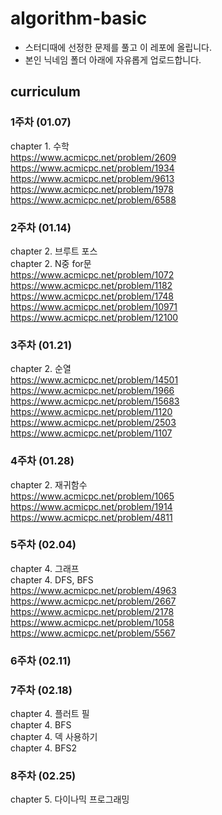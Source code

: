 # algorithm-basic
* 스터디때에 선정한 문제를 풀고 이 레포에 올립니다.
* 본인 닉네임 폴더 아래에 자유롭게 업로드합니다.

## curriculum
### 1주차 (01.07)
chapter 1. 수학   
https://www.acmicpc.net/problem/2609  
https://www.acmicpc.net/problem/1934  
https://www.acmicpc.net/problem/9613  
https://www.acmicpc.net/problem/1978  
https://www.acmicpc.net/problem/6588  
### 2주차 (01.14)
chapter 2. 브루트 포스  
chapter 2. N중 for문  
https://www.acmicpc.net/problem/1072  
https://www.acmicpc.net/problem/1182  
https://www.acmicpc.net/problem/1748  
https://www.acmicpc.net/problem/10971  
https://www.acmicpc.net/problem/12100  
### 3주차 (01.21)
chapter 2. 순열  
https://www.acmicpc.net/problem/14501   
https://www.acmicpc.net/problem/1966  
https://www.acmicpc.net/problem/15683  
https://www.acmicpc.net/problem/1120  
https://www.acmicpc.net/problem/2503  
https://www.acmicpc.net/problem/1107  
### 4주차 (01.28)
chapter 2. 재귀함수  
https://www.acmicpc.net/problem/1065     
https://www.acmicpc.net/problem/1914    
https://www.acmicpc.net/problem/4811    
### 5주차 (02.04)
chapter 4. 그래프  
chapter 4. DFS, BFS  
https://www.acmicpc.net/problem/4963  
https://www.acmicpc.net/problem/2667     
https://www.acmicpc.net/problem/2178     
https://www.acmicpc.net/problem/1058     
https://www.acmicpc.net/problem/5567     

### 6주차 (02.11)

### 7주차 (02.18)
chapter 4. 플러트 필  
chapter 4. BFS  
chapter 4. 덱 사용하기  
chapter 4. BFS2
### 8주차 (02.25)
chapter 5. 다이나믹 프로그래밍
